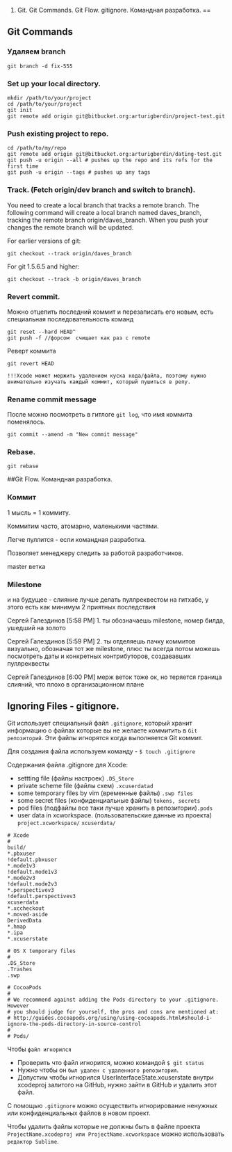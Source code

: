 1. Git. Git Commands. Git Flow. gitignore. Командная разработка.
==

## Git Commands

### Удаляем branch

```
git branch -d fix-555
```

### Set up your local directory.

```
mkdir /path/to/your/project
cd /path/to/your/project
git init
git remote add origin git@bitbucket.org:arturigberdin/project-test.git
```

### Push existing project to repo.

```
cd /path/to/my/repo
git remote add origin git@bitbucket.org:arturigberdin/dating-test.git
git push -u origin --all # pushes up the repo and its refs for the first time
git push -u origin --tags # pushes up any tags
```


### Track. (Fetch origin/dev branch and switch to branch).

You need to create a local branch that tracks a remote branch. The following command will create a local branch named daves_branch, tracking the remote branch origin/daves_branch. When you push your changes the remote branch will be updated.

For earlier versions of git:
```
git checkout --track origin/daves_branch
```
For git 1.5.6.5 and higher:
```
git checkout --track -b origin/daves_branch
```

### Revert commit.

Можно отцепить последний коммит и перезаписать его новым, есть специальная последовательность команд

```
git reset --hard HEAD^
git push -f //форсом  счищает как раз с remote
```

Реверт коммита

```
git revert HEAD
```

`!!!Xcode может мержить удалением куска кода/файла, поэтому нужно внимательно изучать каждый коммит, который пушиться в репу.`

### Rename commit message

После можно посмотреть в гитлоге `git log`, что имя коммита поменялось.
```
git commit --amend -m "New commit message"
```

### Rebase.

```
git rebase
```

##Git Flow. Командная разработка.

### Коммит

1 мысль = 1 коммиту.

Коммитим часто, атомарно, маленькими частями.

Легче пуллится - если командная разработка.

Позволяет менеджеру следить за работой разработчиков.

master ветка

### Milestone

и на будущее - слияние лучше делать пуллреквестом на гитхабе, у этого есть как минимум 2 приятных последствия

Сергей Галездинов [5:58 PM] 1. ты обозначаешь milestone, номер билда, ушедший на золото

Сергей Галездинов [5:59 PM] 2. ты отделяешь пачку коммитов визуально, обозначая тот же milestone, плюс ты всегда потом можешь посмотреть даты и конкретных контрибуторов, создававших пуллреквесты

Сергей Галездинов [6:00 PM] мерж веток тоже ок, но теряется граница слияний, что плохо в организационном плане

## Ignoring Files - gitignore.

Git использует специальный файл `.gitignore`, который хранит информацию о файлах которые вы не желаете коммитить в `Git репозиторий`. Эти файлы игнорятся когда выполняется Git коммит.

Для создания файла используем команду - 
`$ touch .gitignore`

Содержания файла .gitignore для Xcode:
* settting file (файлы настроек) `.DS_Store`
* private scheme file (файлы схем) `.xcuserdatad`
* some temporary files by vim (временные файлы) `.swp files`
* some secret files (конфиденциальные файлы) `tokens, secrets`
* pod files (подфайлы все таки лучше хранить в репозитории)`.pods`
* user data in xcworkspace. (пользовательские данные из проекта)
`project.xcworkspace/`
`xcuserdata/`

```
# Xcode
#
build/
*.pbxuser
!default.pbxuser
*.mode1v3
!default.mode1v3
*.mode2v3
!default.mode2v3
*.perspectivev3
!default.perspectivev3
xcuserdata
*.xccheckout
*.moved-aside
DerivedData
*.hmap
*.ipa
*.xcuserstate

# OS X temporary files
#
.DS_Store
.Trashes
.swp

# CocoaPods
#
# We recommend against adding the Pods directory to your .gitignore. However
# you should judge for yourself, the pros and cons are mentioned at:
# http://guides.cocoapods.org/using/using-cocoapods.html#should-i-ignore-the-pods-directory-in-source-control
#
# Pods/
```

Чтобы `файл игнорился` 
* Проверить что файл игнорится, можно командой `$ git status`
* Нужно чтобы он `был удален с удаленного репозитория`.
* Допустим чтобы игнорился UserInterfaceState.xcuserstate внутри xcodeproj залитого на GitHub, нужно зайти в GitHub и удалить этот файл.

С помощью `.gitignore` можно осуществить игнорирование ненужных или конфиденциальных файлов в новом проект.

Чтобы удалить файлы которые не должны быть в файле проекта `ProjectName.xcodeproj или ProjectName.xcworkspace` можно использовать `редактор Sublime`.





